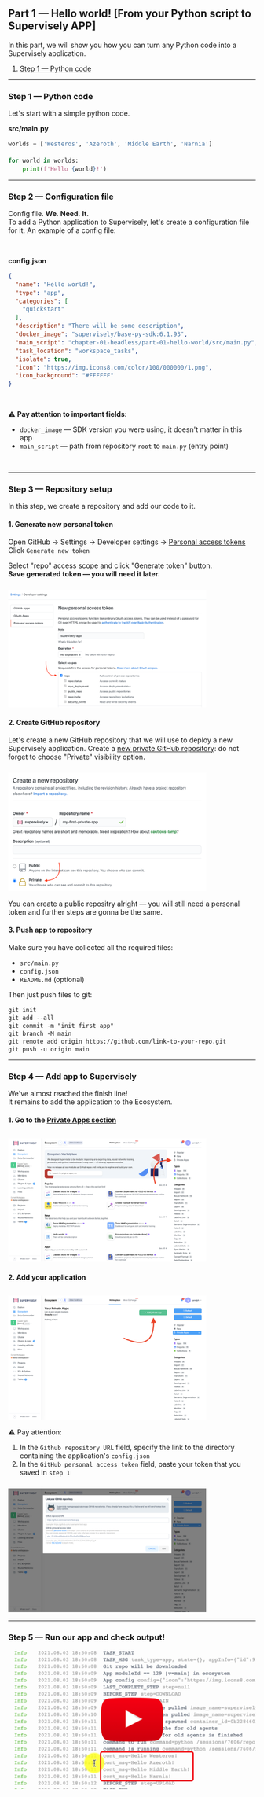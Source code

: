 
## **Part 1 — Hello world! [From your Python script to Supervisely APP]**  
</div>


In this part, we will show you how you can turn any Python code into a Supervisely application.

1. <a href="###Step 1 — Python code">Step 1 — Python code</a>

---

### Step 1 — Python code


Let's start with a simple python code.  


**src/main.py**
```python
worlds = ['Westeros', 'Azeroth', 'Middle Earth', 'Narnia']

for world in worlds:
    print(f'Hello {world}!')

```

---
### Step 2 — Configuration file


Config file. **We**. **Need**. **It**.  
To add a Python application to Supervisely, let's create a configuration file for it. An example of a config file:

<br/>  

**config.json**
```json
{
  "name": "Hello world!",
  "type": "app",
  "categories": [
    "quickstart"
  ],
  "description": "There will be some description",
  "docker_image": "supervisely/base-py-sdk:6.1.93",
  "main_script": "chapter-01-headless/part-01-hello-world/src/main.py",
  "task_location": "workspace_tasks",
  "isolate": true,
  "icon": "https://img.icons8.com/color/100/000000/1.png",
  "icon_background": "#FFFFFF"
}
```

<br/>

⚠️ **Pay attention to important fields:**
* `docker_image` — SDK version you were using, it doesn't matter in this app
* `main_script` — path from repository `root` to `main.py` (entry point)

<br/>  

---
### Step 3 — Repository setup

In this step, we create a repository and add our code to it.

#### 1. Generate new personal token


Open GitHub → Settings → Developer settings → [Personal access tokens](https://github.com/settings/tokens)  
Click `Generate new token`

Select "repo" access scope and click "Generate token" button.  
**Save generated token — you will need it later.**

<img src="https://github.com/supervisely-ecosystem/how-to-create-app/blob/master/chapter-01-headless/part-01-hello-world/media/personal-token.png" width="80%" style='padding-top: 10px'>  


#### 2. Create GitHub repository

Let's create a new GitHub repository that we will use to deploy a new Supervisely application.  Create a [new private GitHub repository](https://github.com/new): do not forget to choose "Private" visibility option.

<img src="https://github.com/supervisely-ecosystem/how-to-create-app/blob/master/chapter-01-headless/part-01-hello-world/media/new-repo.png" width="80%" style='padding-top: 10px'>  


You can create a public repositry alright — you will still need a personal token and further steps are gonna be the same.


#### 3. Push app to repository

Make sure you have collected all the required files:
- `src/main.py`
- `config.json`
- `README.md` (optional)

Then just push files to git:
```git
git init
git add --all
git commit -m "init first app"
git branch -M main
git remote add origin https://github.com/link-to-your-repo.git
git push -u origin main
```

---
### Step 4 — Add app to Supervisely

We've almost reached the finish line!  
It remains to add the application to the Ecosystem.

#### 1. Go to the [Private Apps section](http://supervise.ly/ecosystem/private)

<img src="https://github.com/supervisely-ecosystem/how-to-create-app/blob/master/chapter-01-headless/part-01-hello-world/media/private-apps-section.png" width="80%" style='padding-top: 10px'>  


#### 2. Add your application

<img src="https://github.com/supervisely-ecosystem/how-to-create-app/blob/master/chapter-01-headless/part-01-hello-world/media/add-private-app-button.png" width="80%" style='padding-top: 10px'>  


⚠️ Pay attention:  
1. In the `Github repository URL` field, specify the link to the directory containing the application's `config.json`
2. In the `GitHub personal access token` field, paste your token that you saved in `step 1`

<img src="https://github.com/supervisely-ecosystem/how-to-create-app/blob/master/chapter-01-headless/part-01-hello-world/media/add-private-app-creds.png" width="80%" style='padding-top: 10px'>  


---
### Step 5 — Run our app and check output!


<a data-key="sly-embeded-video-link" href="https://youtu.be/P-YLiWrvCsU" data-video-code="P-YLiWrvCsU">  
    <img src="https://github.com/supervisely-ecosystem/how-to-create-app/blob/master/chapter-01-headless/part-01-hello-world/media/video-preview.png" alt="SLY_EMBEDED_VIDEO_LINK"  style="max-width:100%;">  
</a>


